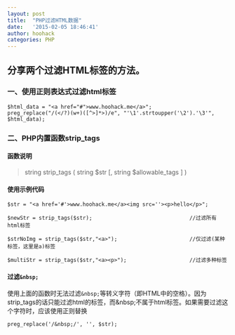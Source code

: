 ```yaml
---
layout: post
title:  "PHP过滤HTML数据"
date:   '2015-02-05 18:46:41'
author: hoohack
categories: PHP
---
```


## 分享两个过滤HTML标签的方法。

### 一、使用正则表达式过滤html标签

    $html_data = "<a href="#">www.hoohack.me</a>";
    preg_replace("/(</?)(w+)([^>]*>)/e", "'\1'.strtoupper('\2').'\3'", $html_data);
    
### 二、PHP内置函数strip_tags

#### 函数说明

<!--more-->

> string strip_tags ( string $str [, string $allowable_tags ] )

#### 使用示例代码

    $str = "<a href='#'>www.hoohack.me</a><img src=''><p>hello</p>";
    
    $newStr = strip_tags($str);                               //过滤所有html标签
    
    $strNoImg = strip_tags($str,"<a>");                       //仅过滤(某种标签，这里是a)标签
    
    $multiStr = strip_tags($str,"<a><p>");                    //过滤多种标签
   
#### 过滤`&nbsp;`
使用上面的函数时无法过滤`&nbsp;`等转义字符（即HTML中的空格）。因为strip_tags的话只能过滤html的标签，而\&nbsp;不属于html标签。如果需要过滤这个字符时，应该使用正则替换
    
    preg_replace('/&nbsp;/', '', $str);
